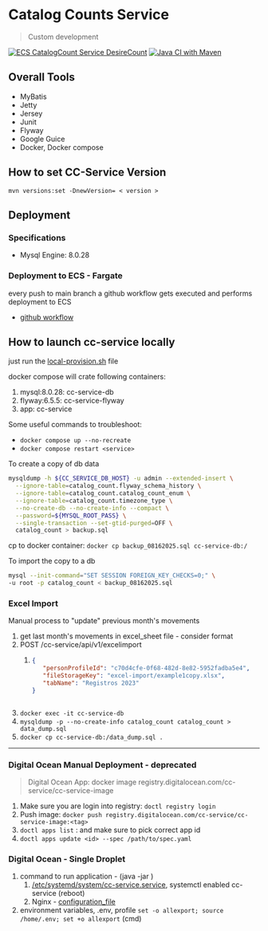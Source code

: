 # Catalog Counts Service
> Custom development

[![ECS CatalogCount Service DesireCount](https://github.com/javiertmezac/catalog-counts/actions/workflows/ecs-service-desire-count.yml/badge.svg)](https://github.com/javiertmezac/catalog-counts/actions/workflows/ecs-service-desire-count.yml)
[![Java CI with Maven](https://github.com/javiertmezac/catalog-counts/actions/workflows/maven.yml/badge.svg)](https://github.com/javiertmezac/catalog-counts/actions/workflows/maven.yml)

## Overall Tools
- MyBatis
- Jetty
- Jersey
- Junit
- Flyway
- Google Guice
- Docker, Docker compose

## How to set CC-Service Version
`mvn versions:set -DnewVersion= < version >`

## Deployment
### Specifications
- Mysql Engine: 8.0.28

### Deployment to ECS - Fargate
every push to main branch a github workflow gets executed
and performs deployment to ECS

- [github workflow](.github/workflows/aws-ecs-deploy.yml)

## How to launch cc-service locally
just run the [local-provision.sh](./local-provision.sh) file

docker compose will crate following containers:
1. mysql:8.0.28: cc-service-db
2. flyway:6.5.5: cc-service-flyway
3. app: cc-service

Some useful commands to troubleshoot:
- `docker compose up --no-recreate`
- `docker compose restart <service>`

To create a copy of db data
```bash
mysqldump -h ${CC_SERVICE_DB_HOST} -u admin --extended-insert \
  --ignore-table=catalog_count.flyway_schema_history \
  --ignore-table=catalog_count.catalog_count_enum \
  --ignore-table=catalog_count.timezone_type \
  --no-create-db --no-create-info --compact \
  --password=${MYSQL_ROOT_PASS} \
  --single-transaction --set-gtid-purged=OFF \
  catalog_count > backup.sql
```
cp to docker container: `docker cp backup_08162025.sql cc-service-db:/`

To import the copy to a db
```bash
mysql --init-command="SET SESSION FOREIGN_KEY_CHECKS=0;" \
-u root -p catalog_count < backup_08162025.sql
```

### Excel Import

Manual process to "update" previous month's movements
1. get last month's movements in excel_sheet file - consider format
2. POST /cc-service/api/v1/excelimport
   1. ```json
      {
         "personProfileId": "c70d4cfe-0f68-482d-8e82-5952fadba5e4",
         "fileStorageKey": "excel-import/example1copy.xlsx",
         "tabName": "Registros 2023"
      }
    ```
3. `docker exec -it cc-service-db`
4. `mysqldump -p --no-create-info catalog_count catalog_count > data_dump.sql`
5. `docker cp cc-service-db:/data_dump.sql .`

---
### Digital Ocean Manual Deployment - deprecated
> Digital Ocean App: docker image
> registry.digitalocean.com/cc-service/cc-service-image
1. Make sure you are login into registry: `doctl registry login`
2. Push image: `docker push registry.digitalocean.com/cc-service/cc-service-image:<tag>`
3. `doctl apps list` : and make sure to pick correct app id
4. `doctl apps update <id> --spec /path/to/spec.yaml`

### Digital Ocean - Single Droplet
1. command to run application - (java -jar )
   1. [/etc/systemd/system/cc-service.service](/documentation/digital_ocean/cc-service.service), systemctl enabled cc-service (reboot)
   2. Nginx - [configuration_file](/documentation/digital_ocean/nginx.conf)
2. environment variables, .env, profile `set -o allexport; source /home/.env; set +o allexport` (cmd)